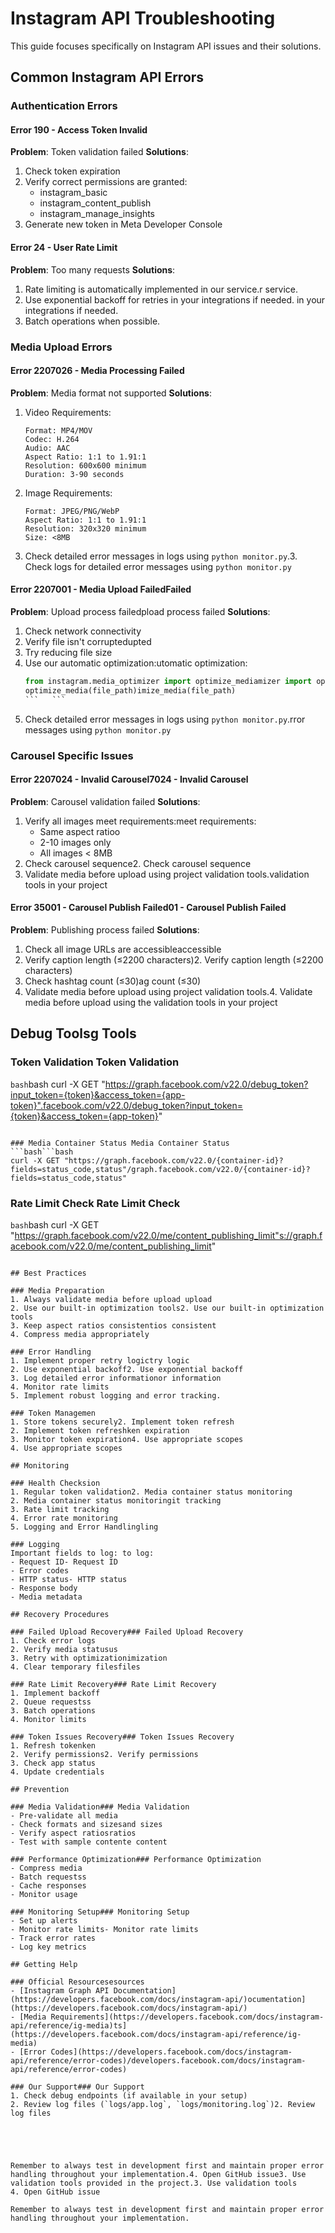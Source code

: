 # Instagram API Troubleshooting

This guide focuses specifically on Instagram API issues and their solutions.

## Common Instagram API Errors

### Authentication Errors

#### Error 190 - Access Token Invalid
**Problem**: Token validation failed
**Solutions**:
1. Check token expiration
2. Verify correct permissions are granted:
   - instagram_basic
   - instagram_content_publish
   - instagram_manage_insights
3. Generate new token in Meta Developer Console

#### Error 24 - User Rate Limit
**Problem**: Too many requests
**Solutions**:
1. Rate limiting is automatically implemented in our service.r service.
2. Use exponential backoff for retries in your integrations if needed. in your integrations if needed.
3. Batch operations when possible.

### Media Upload Errors

#### Error 2207026 - Media Processing Failed
**Problem**: Media format not supported
**Solutions**:
1. Video Requirements:
   ```
   Format: MP4/MOV
   Codec: H.264
   Audio: AAC
   Aspect Ratio: 1:1 to 1.91:1
   Resolution: 600x600 minimum
   Duration: 3-90 seconds
   ```
2. Image Requirements:
   ```
   Format: JPEG/PNG/WebP
   Aspect Ratio: 1:1 to 1.91:1
   Resolution: 320x320 minimum
   Size: <8MB
   ```
3. Check detailed error messages in logs using `python monitor.py`.3. Check logs for detailed error messages using `python monitor.py`

#### Error 2207001 - Media Upload FailedFailed
**Problem**: Upload process failedpload process failed
**Solutions**:
1. Check network connectivity
2. Verify file isn't corruptedupted
3. Try reducing file size
4. Use our automatic optimization:utomatic optimization:
   ```python
   from instagram.media_optimizer import optimize_mediamizer import optimize_media
   optimize_media(file_path)imize_media(file_path)
   ```   ```
5. Check detailed error messages in logs using `python monitor.py`.rror messages using `python monitor.py`

### Carousel Specific Issues

#### Error 2207024 - Invalid Carousel7024 - Invalid Carousel
**Problem**: Carousel validation failed
**Solutions**:
1. Verify all images meet requirements:meet requirements:
   - Same aspect ratioo
   - 2-10 images only
   - All images < 8MB
2. Check carousel sequence2. Check carousel sequence
3. Validate media before upload using project validation tools.validation tools in your project

#### Error 35001 - Carousel Publish Failed01 - Carousel Publish Failed
**Problem**: Publishing process failed
**Solutions**:
1. Check all image URLs are accessibleaccessible
2. Verify caption length (≤2200 characters)2. Verify caption length (≤2200 characters)
3. Check hashtag count (≤30)ag count (≤30)
4. Validate media before upload using project validation tools.4. Validate media before upload using the validation tools in your project

## Debug Toolsg Tools

### Token Validation Token Validation
```bash```bash
curl -X GET "https://graph.facebook.com/v22.0/debug_token?input_token={token}&access_token={app-token}".facebook.com/v22.0/debug_token?input_token={token}&access_token={app-token}"
```

### Media Container Status Media Container Status
```bash```bash
curl -X GET "https://graph.facebook.com/v22.0/{container-id}?fields=status_code,status"/graph.facebook.com/v22.0/{container-id}?fields=status_code,status"
```

### Rate Limit Check Rate Limit Check
```bash```bash
curl -X GET "https://graph.facebook.com/v22.0/me/content_publishing_limit"s://graph.facebook.com/v22.0/me/content_publishing_limit"
``````

## Best Practices

### Media Preparation
1. Always validate media before upload upload
2. Use our built-in optimization tools2. Use our built-in optimization tools
3. Keep aspect ratios consistentios consistent
4. Compress media appropriately

### Error Handling
1. Implement proper retry logictry logic
2. Use exponential backoff2. Use exponential backoff
3. Log detailed error informationor information
4. Monitor rate limits
5. Implement robust logging and error tracking.

### Token Managemen
1. Store tokens securely2. Implement token refresh
2. Implement token refreshken expiration
3. Monitor token expiration4. Use appropriate scopes
4. Use appropriate scopes

## Monitoring

### Health Checksion
1. Regular token validation2. Media container status monitoring
2. Media container status monitoringit tracking
3. Rate limit tracking
4. Error rate monitoring
5. Logging and Error Handlingling

### Logging
Important fields to log: to log:
- Request ID- Request ID
- Error codes
- HTTP status- HTTP status
- Response body
- Media metadata

## Recovery Procedures

### Failed Upload Recovery### Failed Upload Recovery
1. Check error logs
2. Verify media statusus
3. Retry with optimizationimization
4. Clear temporary filesfiles

### Rate Limit Recovery### Rate Limit Recovery
1. Implement backoff
2. Queue requestss
3. Batch operations
4. Monitor limits

### Token Issues Recovery### Token Issues Recovery
1. Refresh tokenken
2. Verify permissions2. Verify permissions
3. Check app status
4. Update credentials

## Prevention

### Media Validation### Media Validation
- Pre-validate all media
- Check formats and sizesand sizes
- Verify aspect ratiosratios
- Test with sample contente content

### Performance Optimization### Performance Optimization
- Compress media
- Batch requestss
- Cache responses
- Monitor usage

### Monitoring Setup### Monitoring Setup
- Set up alerts
- Monitor rate limits- Monitor rate limits
- Track error rates
- Log key metrics

## Getting Help

### Official Resourcesesources
- [Instagram Graph API Documentation](https://developers.facebook.com/docs/instagram-api/)ocumentation](https://developers.facebook.com/docs/instagram-api/)
- [Media Requirements](https://developers.facebook.com/docs/instagram-api/reference/ig-media)ts](https://developers.facebook.com/docs/instagram-api/reference/ig-media)
- [Error Codes](https://developers.facebook.com/docs/instagram-api/reference/error-codes)/developers.facebook.com/docs/instagram-api/reference/error-codes)

### Our Support### Our Support
1. Check debug endpoints (if available in your setup)
2. Review log files (`logs/app.log`, `logs/monitoring.log`)2. Review log files





Remember to always test in development first and maintain proper error handling throughout your implementation.4. Open GitHub issue3. Use validation tools provided in the project.3. Use validation tools
4. Open GitHub issue

Remember to always test in development first and maintain proper error handling throughout your implementation.
